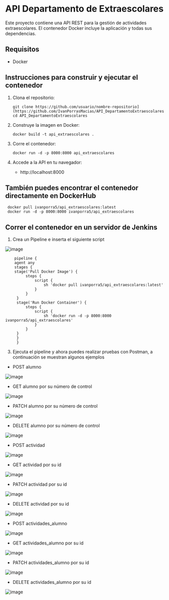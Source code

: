# API Departamento de Extraescolares

Este proyecto contiene una API REST para la gestión de actividades extraescolares. El contenedor Docker incluye la aplicación y todas sus dependencias.

## Requisitos

- Docker

## Instrucciones para construir y ejecutar el contenedor

1. Clona el repositorio:
   
       git clone https://github.com/usuario/nombre-repositorio](https://github.com/IvanPorrasMacias/API_DepartamentoExtraescolares.git
       cd API_DepartamentoExtraescolares

2. Construye la imagen en Docker:

       docker build -t api_extraescolares .

3. Corre el contenedor:

       docker run -d -p 8000:8000 api_extraescolares

4. Accede a la API en tu navegador:

   - http://localhost:8000

## También puedes encontrar el contenedor directamente en DockerHub

     docker pull ivanporra5/api_extraescolares:latest
     docker run -d -p 8000:8000 ivanporra5/api_extraescolares

## Correr el contenedor en un servidor de Jenkins

1. Crea un Pipeline e inserta el siguiente script

![image](https://github.com/user-attachments/assets/0a31910a-fa19-45a9-bd7f-368005bd4673)

        pipeline {
        agent any
        stages {
        stage('Pull Docker Image') {
             steps {
                 script {
                     sh 'docker pull ivanporra5/api_extraescolares:latest'
                 }
             }
         }
         stage('Run Docker Container') {
             steps {
                 script {
                     sh 'docker run -d -p 8000:8000 ivanporra5/api_extraescolares'
                 }
             }
         }
         }
         }
   
3. Ejecuta el pipeline y ahora puedes realizar pruebas con Postman, a continuación se muestran algunos ejemplos

- POST alumno

![image](https://github.com/user-attachments/assets/4b79be8a-ef10-45a5-91ff-8e2f0e600f25)

- GET alumno por su número de control

![image](https://github.com/user-attachments/assets/2157f273-7529-4005-bb9b-e950b96c5383)

- PATCH alumno por su número de control

![image](https://github.com/user-attachments/assets/72be4bcf-fdf7-4d94-9d87-7e3bcdd65a60)

- DELETE alumno por su número de control

![image](https://github.com/user-attachments/assets/034457b2-b9c9-4d16-96a2-1cb0dfdd7108)

- POST actividad

![image](https://github.com/user-attachments/assets/acd4222d-7176-4469-a365-959c4d4a79fe)

- GET actividad por su id

![image](https://github.com/user-attachments/assets/2a5095d9-3fe9-4478-adf1-14d45b599bc6)

- PATCH actividad por su id

![image](https://github.com/user-attachments/assets/ad05b391-771b-43db-b01d-417628065593)

- DELETE actividad por su id

![image](https://github.com/user-attachments/assets/8c07082d-1656-4c7e-98c5-a90d3aa723bf)

- POST actividades_alumno

![image](https://github.com/user-attachments/assets/4d35b877-4a94-40cd-a86c-00e39ab3e22e)

- GET actividades_alumno por su id

![image](https://github.com/user-attachments/assets/db130f51-4f6d-43a7-9e1e-04b88fcecd88)

- PATCH actividades_alumno por su id

![image](https://github.com/user-attachments/assets/30eebc5f-61d9-45ff-a1d9-a4ffaffe4391)

- DELETE actividades_alumno por su id

![image](https://github.com/user-attachments/assets/613b7aaa-2f11-4eed-8c2b-f8668ce12464)


